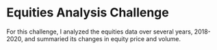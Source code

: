 # Equities Analysis Challenge

For this challenge, I analyzed the equities data over several years, 2018-2020, and summaried its changes in equity price and volume.
